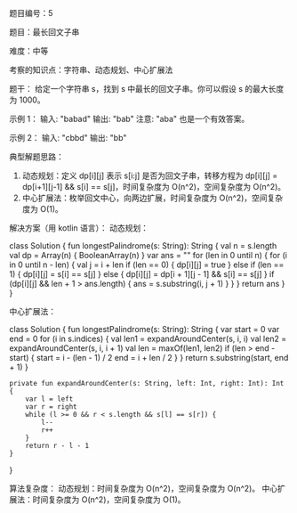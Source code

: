 题目编号：5

题目：最长回文子串

难度：中等

考察的知识点：字符串、动态规划、中心扩展法

题干：
给定一个字符串 s，找到 s 中最长的回文子串。你可以假设 s 的最大长度为 1000。

示例 1：
输入: "babad"
输出: "bab"
注意: "aba" 也是一个有效答案。

示例 2：
输入: "cbbd"
输出: "bb"

典型解题思路：
1. 动态规划：定义 dp[i][j] 表示 s[i:j] 是否为回文子串，转移方程为 dp[i][j] = dp[i+1][j-1] && s[i] == s[j]，时间复杂度为 O(n^2)，空间复杂度为 O(n^2)。
2. 中心扩展法：枚举回文中心，向两边扩展，时间复杂度为 O(n^2)，空间复杂度为 O(1)。

解决方案（用 kotlin 语言）：
动态规划：

class Solution {
    fun longestPalindrome(s: String): String {
        val n = s.length
        val dp = Array(n) { BooleanArray(n) }
        var ans = ""
        for (len in 0 until n) {
            for (i in 0 until n - len) {
                val j = i + len
                if (len == 0) {
                    dp[i][j] = true
                } else if (len == 1) {
                    dp[i][j] = s[i] == s[j]
                } else {
                    dp[i][j] = dp[i + 1][j - 1] && s[i] == s[j]
                }
                if (dp[i][j] && len + 1 > ans.length) {
                    ans = s.substring(i, j + 1)
                }
            }
        }
        return ans
    }
}

中心扩展法：

class Solution {
    fun longestPalindrome(s: String): String {
        var start = 0
        var end = 0
        for (i in s.indices) {
            val len1 = expandAroundCenter(s, i, i)
            val len2 = expandAroundCenter(s, i, i + 1)
            val len = maxOf(len1, len2)
            if (len > end - start) {
                start = i - (len - 1) / 2
                end = i + len / 2
            }
        }
        return s.substring(start, end + 1)
    }

    private fun expandAroundCenter(s: String, left: Int, right: Int): Int {
        var l = left
        var r = right
        while (l >= 0 && r < s.length && s[l] == s[r]) {
            l--
            r++
        }
        return r - l - 1
    }
}

算法复杂度：
动态规划：时间复杂度为 O(n^2)，空间复杂度为 O(n^2)。
中心扩展法：时间复杂度为 O(n^2)，空间复杂度为 O(1)。